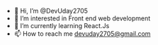 - 👋 Hi, I’m @DevUday2705
- 👀 I’m interested in Front end web development 
- 🌱 I’m currently learning React.Js
- 📫 How to reach me devuday2705@gmail.com

<!---
DevUday2705/DevUday2705 is a ✨ special ✨ repository because its `README.md` (this file) appears on your GitHub profile.
You can click the Preview link to take a look at your changes.
--->
